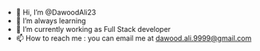 - 👋 Hi, I’m @DawoodAli23
- 👀 I’m always learning
- 🌱 I’m currently working as Full Stack developer
- 📫 How to reach me : you can email me at dawood.ali.9999@gmail.com

<!---
DawoodAli23/DawoodAli23 is a ✨ special ✨ repository because its `README.md` (this file) appears on your GitHub profile.
You can click the Preview link to take a look at your changes.
--->
